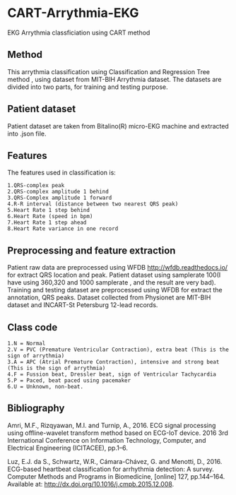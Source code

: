 # CART-Arrythmia-EKG
EKG Arrythmia classficiation using CART method
## Method
This arrythmia classification using Classification and Regression Tree method , using dataset from MIT-BIH Arrythmia dataset. The datasets are divided into two parts, for training and testing purpose.
## Patient dataset
Patient dataset are taken from Bitalino(R) micro-EKG machine and extracted into .json file.
## Features
The features used in classification is:

    1.QRS-complex peak
    2.QRS-complex amplitude 1 behind
    3.QRS-Complex amplitude 1 forward
    4.R-R interval (distance between two nearest QRS peak)
    5.Heart Rate 1 step behind
    6.Heart Rate (speed in bpm)
    7.Heart Rate 1 step ahead
    8.Heart Rate variance in one record

## Preprocessing and feature extraction
Patient raw data are preprocessed using WFDB http://wfdb.readthedocs.io/ for extract QRS location and peak. Patient dataset using samplerate 100(I have using 360,320 and 1000 samplerate , and the result are very bad).
Training and testing dataset are preprocessed using WFDB for extract the annotation, QRS peaks.
Dataset collected from Physionet are MIT-BIH dataset and INCART-St Petersburg 12-lead records.
## Class code
    1.N = Normal
    2.V = PVC (Premature Ventricular Contraction), extra beat (This is the sign of arrythmia)
    3.A = APC (Atrial Premature Contraction), intensive and strong beat (This is the sign of arrythmia)
    4.F = Fussion beat, Dressler beat, sign of Ventricular Tachycardia
    5.P = Paced, beat paced using pacemaker
    6.U = Unknown, non-beat.
  
## Bibliography
Amri, M.F., Rizqyawan, M.I. and Turnip, A., 2016. ECG signal processing using offline-wavelet transform method based on ECG-IoT device. 2016 3rd International Conference on Information Technology, Computer, and Electrical Engineering (ICITACEE), pp.1–6.

Luz, E.J. da S., Schwartz, W.R., Cámara-Chávez, G. and Menotti, D., 2016. ECG-based heartbeat classification for arrhythmia detection: A survey. Computer Methods and Programs in Biomedicine, [online] 127, pp.144–164. Available at: <http://dx.doi.org/10.1016/j.cmpb.2015.12.008>.

